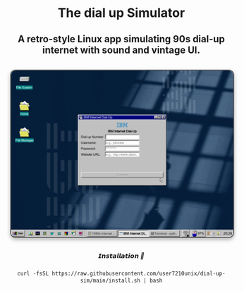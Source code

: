 <div align="center">

# The dial up Simulator
##  A retro-style Linux app simulating 90s dial-up internet with sound and vintage UI.



<div align="center">


<img src="dial-up.png" align="center" alt=" Preview" width="650" style="display: block; margin: 32px auto; border: 2px solid #555; border-radius: 12px; box-shadow: 0 4px 10px rgba(0, 0, 0, 0.3);">

  
<div align="center">

##### 𝙄𝙣𝙨𝙩𝙖𝙡𝙡𝙖𝙩𝙞𝙤𝙣 🍃

```
curl -fsSL https://raw.githubusercontent.com/user7210unix/dial-up-sim/main/install.sh | bash
```
